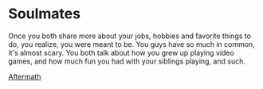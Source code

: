 # Soulmates
Once you both share more about your jobs, hobbies and favorite things to do, you realize, you were meant to be. You guys have so much in common, it's almost scary. You both talk about how you grew up playing video games, and how much fun you had with your siblings playing, and such.

[Aftermath](Aftermath.md)
